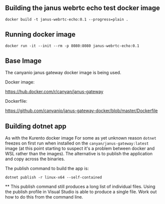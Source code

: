 ## Building the janus webrtc echo test docker image

`docker build -t janus-webrtc-echo:0.1 --progress=plain .`

## Running docker image

`docker run -it --init --rm -p 8080:8080 janus-webrtc-echo:0.1`

## Base Image

The canyanio janus gateway docker image is being used.

Docker image:

https://hub.docker.com/r/canyan/janus-gateway

Dockerfile:

https://github.com/canyanio/janus-gateway-docker/blob/master/Dockerfile


## Building dotnet app

As with the Kurento docker image For some as yet unknown reason `dotnet` freezes on first run when installed on the `canyan/janus-gateway:latest` image (at this point starting to suspect it's a problem between docker and WSL rather than the images). The alternative is to publish the application and copy across the binaries.

The publish command to build the app is:

`dotnet publish -r linux-x64 --self-contained`

** This publish command still produces a long list of individual files. Using the publish profile in Visual Studio is able to produce a single file. Work out how to do this from the command line.
